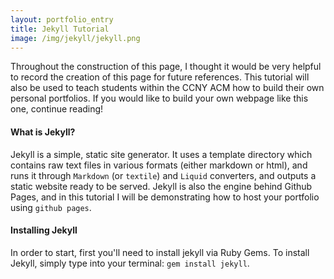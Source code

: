 ```yaml
---
layout: portfolio_entry
title: Jekyll Tutorial
image: /img/jekyll/jekyll.png
---
```


Throughout the construction of this page, I thought it would be very helpful to record the creation of this page for future references. This tutorial will also be used to teach students within the CCNY ACM how to build their own personal portfolios. If you would like to build your own webpage like this one, continue reading!

#### What is Jekyll?

Jekyll is a simple, static site generator. It uses a template directory which contains raw text files in various formats (either markdown or html), and runs it through `Markdown` (or `textile`) and `Liquid` converters, and outputs a static website ready to be served. Jekyll is also the engine behind Github Pages, and in this tutorial I will be demonstrating how to host your portfolio using `github pages`.

#### Installing Jekyll

In order to start, first you'll need to install jekyll via Ruby Gems. To install Jekyll, simply type into your terminal: `gem install jekyll`. 

